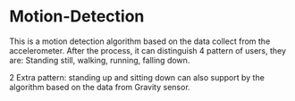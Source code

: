 # Motion-Detection
This is a motion detection algorithm based on the data collect from the accelerometer.
After the process, it can distinguish 4 pattern of users, they are:
Standing still, walking, running, falling down.

2 Extra pattern: standing up and sitting down can also support by the algorithm based 
on the data from Gravity sensor.

